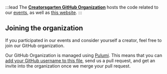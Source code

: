 :::lead
The **[Creatorsgarten GitHub Organization](https://github.com/creatorsgarten)** hosts the code related to our [events](/), as well as [this website](https://github.com/creatorsgarten/creatorsgarten.org).
:::

## Joining the organization

If you participated in our events and consider yourself a creator, feel free to join our GitHub organization.

Our GitHub Organization is managed using [Pulumi](https://www.pulumi.com/). This means that you can [add your GitHub username to this file](https://github.com/creatorsgarten/configuration/blob/main/index.ts), send us a pull request, and get an invite into the organization once we merge your pull request.